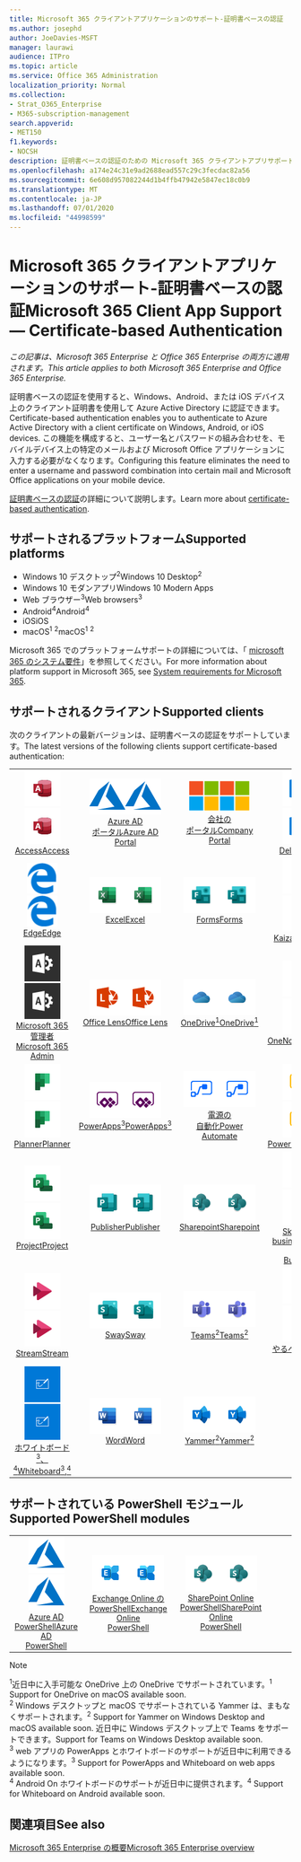 ```yaml
---
title: Microsoft 365 クライアントアプリケーションのサポート-証明書ベースの認証
ms.author: josephd
author: JoeDavies-MSFT
manager: laurawi
audience: ITPro
ms.topic: article
ms.service: Office 365 Administration
localization_priority: Normal
ms.collection:
- Strat_O365_Enterprise
- M365-subscription-management
search.appverid:
- MET150
f1.keywords:
- NOCSH
description: 証明書ベースの認証のための Microsoft 365 クライアントアプリサポート。
ms.openlocfilehash: a174e24c31e9ad2688ead557c29c3fecdac82a56
ms.sourcegitcommit: 6e608d957082244d1b4ffb47942e5847ec18c0b9
ms.translationtype: MT
ms.contentlocale: ja-JP
ms.lasthandoff: 07/01/2020
ms.locfileid: "44998599"
---
```

# <a name="microsoft-365-client-app-support--certificate-based-authentication"></a><span data-ttu-id="65c15-103">Microsoft 365 クライアントアプリケーションのサポート-証明書ベースの認証</span><span class="sxs-lookup"><span data-stu-id="65c15-103">Microsoft 365 Client App Support — Certificate-based Authentication</span></span>

<span data-ttu-id="65c15-104">*この記事は、Microsoft 365 Enterprise と Office 365 Enterprise の両方に適用されます。*</span><span class="sxs-lookup"><span data-stu-id="65c15-104">*This article applies to both Microsoft 365 Enterprise and Office 365 Enterprise.*</span></span>

<span data-ttu-id="65c15-105">証明書ベースの認証を使用すると、Windows、Android、または iOS デバイス上のクライアント証明書を使用して Azure Active Directory に認証できます。</span><span class="sxs-lookup"><span data-stu-id="65c15-105">Certificate-based authentication enables you to authenticate to Azure Active Directory with a client certificate on Windows, Android, or iOS devices.</span></span> <span data-ttu-id="65c15-106">この機能を構成すると、ユーザー名とパスワードの組み合わせを、モバイルデバイス上の特定のメールおよび Microsoft Office アプリケーションに入力する必要がなくなります。</span><span class="sxs-lookup"><span data-stu-id="65c15-106">Configuring this feature eliminates the need to enter a username and password combination into certain mail and Microsoft Office applications on your mobile device.</span></span>

<span data-ttu-id="65c15-107">[証明書ベースの認証](https://docs.microsoft.com/azure/active-directory/authentication/active-directory-certificate-based-authentication-get-started)の詳細について説明します。</span><span class="sxs-lookup"><span data-stu-id="65c15-107">Learn more about [certificate-based authentication](https://docs.microsoft.com/azure/active-directory/authentication/active-directory-certificate-based-authentication-get-started).</span></span>

## <a name="supported-platforms"></a><span data-ttu-id="65c15-108">サポートされるプラットフォーム</span><span class="sxs-lookup"><span data-stu-id="65c15-108">Supported platforms</span></span>

 - <span data-ttu-id="65c15-109">Windows 10 デスクトップ<sup>2</sup></span><span class="sxs-lookup"><span data-stu-id="65c15-109">Windows 10 Desktop<sup>2</sup></span></span>
 - <span data-ttu-id="65c15-110">Windows 10 モダンアプリ</span><span class="sxs-lookup"><span data-stu-id="65c15-110">Windows 10 Modern Apps</span></span>
 - <span data-ttu-id="65c15-111">Web ブラウザー<sup>3</sup></span><span class="sxs-lookup"><span data-stu-id="65c15-111">Web browsers<sup>3</sup></span></span>
 - <span data-ttu-id="65c15-112">Android<sup>4</sup></span><span class="sxs-lookup"><span data-stu-id="65c15-112">Android<sup>4</sup></span></span>
 - <span data-ttu-id="65c15-113">iOS</span><span class="sxs-lookup"><span data-stu-id="65c15-113">iOS</span></span>
 - <span data-ttu-id="65c15-114">macOS<sup>1</sup> <sup>2</sup></span><span class="sxs-lookup"><span data-stu-id="65c15-114">macOS<sup>1</sup> <sup>2</sup></span></span>

<span data-ttu-id="65c15-115">Microsoft 365 でのプラットフォームサポートの詳細については、「 [microsoft 365 のシステム要件](https://products.office.com/office-system-requirements)」を参照してください。</span><span class="sxs-lookup"><span data-stu-id="65c15-115">For more information about platform support in Microsoft 365, see [System requirements for Microsoft 365](https://products.office.com/office-system-requirements).</span></span>

## <a name="supported-clients"></a><span data-ttu-id="65c15-116">サポートされるクライアント</span><span class="sxs-lookup"><span data-stu-id="65c15-116">Supported clients</span></span>

<span data-ttu-id="65c15-117">次のクライアントの最新バージョンは、証明書ベースの認証をサポートしています。</span><span class="sxs-lookup"><span data-stu-id="65c15-117">The latest versions of the following clients support certificate-based authentication:</span></span>

| | | | | | |
|:---:|:---:|:---:|:---:|:---:|:---:|
| <span data-ttu-id="65c15-118">![Access アイコン](media/o365-access-64x64.png)</span><span class="sxs-lookup"><span data-stu-id="65c15-118">![Access icon](media/o365-access-64x64.png)</span></span> <br> [<span data-ttu-id="65c15-119">Access</span><span class="sxs-lookup"><span data-stu-id="65c15-119">Access</span></span>](https://products.office.com/access) | <span data-ttu-id="65c15-120">![Azure アイコン](media/o365-azure-64x64.png)</span><span class="sxs-lookup"><span data-stu-id="65c15-120">![Azure icon](media/o365-azure-64x64.png)</span></span> <br> [<span data-ttu-id="65c15-121">Azure AD <br> ポータル</span><span class="sxs-lookup"><span data-stu-id="65c15-121">Azure AD <br> Portal </span></span>](https://azure.microsoft.com/features/azure-portal/) | <span data-ttu-id="65c15-122">![会社のポータルのアイコン](media/o365-microsoft-64x64.png)</span><span class="sxs-lookup"><span data-stu-id="65c15-122">![Company portal icon](media/o365-microsoft-64x64.png)</span></span> <br> [<span data-ttu-id="65c15-123">会社の <br> ポータル</span><span class="sxs-lookup"><span data-stu-id="65c15-123">Company <br> Portal </span></span>](https://docs.microsoft.com/intune-user-help/sign-in-to-the-company-portal) | <span data-ttu-id="65c15-124">![Delve アイコン](media/o365-delve-64x64.png)</span><span class="sxs-lookup"><span data-stu-id="65c15-124">![Delve icon](media/o365-delve-64x64.png)</span></span> <br> [<span data-ttu-id="65c15-125">Delve</span><span class="sxs-lookup"><span data-stu-id="65c15-125">Delve</span></span>](https://products.office.com/business/intelligent-search) | <span data-ttu-id="65c15-126">![Dynamics 365 アイコン](media/o365-dynamics365-64x64.png)</span><span class="sxs-lookup"><span data-stu-id="65c15-126">![Dynamics 365 icon](media/o365-dynamics365-64x64.png)</span></span> <br> [<span data-ttu-id="65c15-127">Dynamics 365</span><span class="sxs-lookup"><span data-stu-id="65c15-127">Dynamics 365</span></span>](https://dynamics.microsoft.com) 
| <span data-ttu-id="65c15-128">![エッジアイコン](media/o365-edge-64x64.png)</span><span class="sxs-lookup"><span data-stu-id="65c15-128">![Edge icon](media/o365-edge-64x64.png)</span></span> <br> [<span data-ttu-id="65c15-129">Edge</span><span class="sxs-lookup"><span data-stu-id="65c15-129">Edge</span></span>](https://www.microsoft.com/windows/microsoft-edge) | <span data-ttu-id="65c15-130">![Excel アイコン](media/o365-excel-64x64.png)</span><span class="sxs-lookup"><span data-stu-id="65c15-130">![Excel icon](media/o365-excel-64x64.png)</span></span> <br> [<span data-ttu-id="65c15-131">Excel</span><span class="sxs-lookup"><span data-stu-id="65c15-131">Excel</span></span>](https://products.office.com/excel) | <span data-ttu-id="65c15-132">![Forms アイコン](media/o365-forms-64x64.png)</span><span class="sxs-lookup"><span data-stu-id="65c15-132">![Forms icon](media/o365-forms-64x64.png)</span></span> <br> [<span data-ttu-id="65c15-133">Forms</span><span class="sxs-lookup"><span data-stu-id="65c15-133">Forms</span></span>](https://flow.microsoft.com/connectors/shared_microsoftforms/microsoft-forms/) | <span data-ttu-id="65c15-134">![Kaizala アイコン](media/o365-kaizala-64x64.png)</span><span class="sxs-lookup"><span data-stu-id="65c15-134">![Kaizala icon](media/o365-kaizala-64x64.png)</span></span> <br> [<span data-ttu-id="65c15-135">Kaizala</span><span class="sxs-lookup"><span data-stu-id="65c15-135">Kaizala</span></span>](https://products.office.com/en/business/microsoft-kaizala) | <span data-ttu-id="65c15-136">![Office.com アイコン](media/o365-office-64x64.png)</span><span class="sxs-lookup"><span data-stu-id="65c15-136">![Office.com icon](media/o365-office-64x64.png)</span></span> <br> [<span data-ttu-id="65c15-137">Office.com</span><span class="sxs-lookup"><span data-stu-id="65c15-137">Office.com</span></span>](https://www.office.com/) 
| <span data-ttu-id="65c15-138">![Office 365 管理者アイコン](media/o365-o365admin-64x64.png)</span><span class="sxs-lookup"><span data-stu-id="65c15-138">![Office 365 Admin icon](media/o365-o365admin-64x64.png)</span></span> <br> [<span data-ttu-id="65c15-139">Microsoft 365 <br> 管理者</span><span class="sxs-lookup"><span data-stu-id="65c15-139">Microsoft 365 <br> Admin</span></span>](https://products.office.com/business/manage-office-365-admin-app) | <span data-ttu-id="65c15-140">![レンズアイコン](media/o365-lens-64x64.png)</span><span class="sxs-lookup"><span data-stu-id="65c15-140">![Lens icon](media/o365-lens-64x64.png)</span></span> <br> [<span data-ttu-id="65c15-141">Office Lens</span><span class="sxs-lookup"><span data-stu-id="65c15-141">Office Lens</span></span>](https://www.microsoft.com/p/office-lens/9wzdncrfj3t8?activetab=pivot%3Aoverviewtab) | <span data-ttu-id="65c15-142">![OneDrive for Business アイコン](media/o365-OneDrive-64x64.png)</span><span class="sxs-lookup"><span data-stu-id="65c15-142">![OneDrive for Business icon](media/o365-OneDrive-64x64.png)</span></span> <br> [<span data-ttu-id="65c15-143">OneDrive<sup>1</sup></span><span class="sxs-lookup"><span data-stu-id="65c15-143">OneDrive<sup>1</sup></span></span>](https://products.office.com/onedrive-for-business/online-cloud-storage) |  <span data-ttu-id="65c15-144">![OneNote アイコン](media/o365-OneNote-64x64.png)</span><span class="sxs-lookup"><span data-stu-id="65c15-144">![OneNote icon](media/o365-OneNote-64x64.png)</span></span> <br> [<span data-ttu-id="65c15-145">OneNote</span><span class="sxs-lookup"><span data-stu-id="65c15-145">OneNote</span></span>](https://products.office.com/onenote) | <span data-ttu-id="65c15-146">![Outlook アイコン](media/o365-outlook-64x64.png)</span><span class="sxs-lookup"><span data-stu-id="65c15-146">![Outlook icon](media/o365-outlook-64x64.png)</span></span> <br> [<span data-ttu-id="65c15-147">Outlook</span><span class="sxs-lookup"><span data-stu-id="65c15-147">Outlook</span></span>](https://products.office.com/outlook) 
| <span data-ttu-id="65c15-148">![Planner アイコン](media/o365-planner-64x64.png)</span><span class="sxs-lookup"><span data-stu-id="65c15-148">![Planner icon](media/o365-planner-64x64.png)</span></span> <br> [<span data-ttu-id="65c15-149">Planner</span><span class="sxs-lookup"><span data-stu-id="65c15-149">Planner</span></span>](https://products.office.com/business/task-management-software) | <span data-ttu-id="65c15-150">![PowerApps アイコン](media/o365-powerapps-64x64.png)</span><span class="sxs-lookup"><span data-stu-id="65c15-150">![PowerApps icon](media/o365-powerapps-64x64.png)</span></span> <br> [<span data-ttu-id="65c15-151">PowerApps<sup>3</sup></span><span class="sxs-lookup"><span data-stu-id="65c15-151">PowerApps<sup>3</sup></span></span>](https://powerapps.microsoft.com) | <span data-ttu-id="65c15-152">![電源の自動化アイコン](media/o365-flow-64x64.png)</span><span class="sxs-lookup"><span data-stu-id="65c15-152">![Power Automate icon](media/o365-flow-64x64.png)</span></span> <br> [<span data-ttu-id="65c15-153">電源の <br> 自動化</span><span class="sxs-lookup"><span data-stu-id="65c15-153">Power <br> Automate</span></span>](https://flow.microsoft.com) | <span data-ttu-id="65c15-154">![PowerBI アイコン](media/o365-powerbi-64x64.png)</span><span class="sxs-lookup"><span data-stu-id="65c15-154">![PowerBI icon](media/o365-powerbi-64x64.png)</span></span> <br> [<span data-ttu-id="65c15-155">Power BI</span><span class="sxs-lookup"><span data-stu-id="65c15-155">Power BI</span></span>](https://powerbi.microsoft.com)| <span data-ttu-id="65c15-156">![PowerPoint アイコン](media/o365-powerpoint-64x64.png)</span><span class="sxs-lookup"><span data-stu-id="65c15-156">![PowerPoint icon](media/o365-powerpoint-64x64.png)</span></span> <br> [<span data-ttu-id="65c15-157">PowerPoint</span><span class="sxs-lookup"><span data-stu-id="65c15-157">PowerPoint</span></span>](https://products.office.com/powerpoint) 
| <span data-ttu-id="65c15-158">![Project アイコン](media/o365-project-64x64.png)</span><span class="sxs-lookup"><span data-stu-id="65c15-158">![Project icon](media/o365-project-64x64.png)</span></span> <br> [<span data-ttu-id="65c15-159">Project</span><span class="sxs-lookup"><span data-stu-id="65c15-159">Project</span></span>](https://products.office.com/project) | <span data-ttu-id="65c15-160">![Publisher アイコン](media/o365-publisher-64x64.png)</span><span class="sxs-lookup"><span data-stu-id="65c15-160">![Publisher icon](media/o365-publisher-64x64.png)</span></span> <br> [<span data-ttu-id="65c15-161">Publisher</span><span class="sxs-lookup"><span data-stu-id="65c15-161">Publisher</span></span>](https://products.office.com/publisher) | <span data-ttu-id="65c15-162">![SharePoint アイコン](media/o365-sharepoint-64x64.png)</span><span class="sxs-lookup"><span data-stu-id="65c15-162">![SharePoint icon](media/o365-sharepoint-64x64.png)</span></span> <br> [<span data-ttu-id="65c15-163">Sharepoint</span><span class="sxs-lookup"><span data-stu-id="65c15-163">Sharepoint</span></span>](https://products.office.com/sharepoint) | <span data-ttu-id="65c15-164">![Skype for Business アイコン](media/o365-skypeforbusiness-64x64.png)</span><span class="sxs-lookup"><span data-stu-id="65c15-164">![Skype for Business icon](media/o365-skypeforbusiness-64x64.png)</span></span> <br> [<span data-ttu-id="65c15-165">Skype for <br> business</span><span class="sxs-lookup"><span data-stu-id="65c15-165">Skype for <br> Business</span></span>](https://www.skype.com/business/) | <span data-ttu-id="65c15-166">![付箋アイコン](media/o365-stickynotes-64x64.png)</span><span class="sxs-lookup"><span data-stu-id="65c15-166">![Sticky Notes icon](media/o365-stickynotes-64x64.png)</span></span> <br> [<span data-ttu-id="65c15-167">付箋</span><span class="sxs-lookup"><span data-stu-id="65c15-167">Sticky Notes</span></span>](https://www.microsoft.com/p/microsoft-sticky-notes/9nblggh4qghw) 
| <span data-ttu-id="65c15-168">![Stream アイコン](media/o365-stream-64x64.png)</span><span class="sxs-lookup"><span data-stu-id="65c15-168">![Stream icon](media/o365-stream-64x64.png)</span></span> <br> [<span data-ttu-id="65c15-169">Stream</span><span class="sxs-lookup"><span data-stu-id="65c15-169">Stream</span></span>](https://stream.microsoft.com) | <span data-ttu-id="65c15-170">![Sway アイコン](media/o365-sway-64x64.png)</span><span class="sxs-lookup"><span data-stu-id="65c15-170">![Sway icon](media/o365-sway-64x64.png)</span></span> <br> [<span data-ttu-id="65c15-171">Sway</span><span class="sxs-lookup"><span data-stu-id="65c15-171">Sway</span></span>](https://sway.com) | <span data-ttu-id="65c15-172">![Teams アイコン](media/o365-teams-64x64.png)</span><span class="sxs-lookup"><span data-stu-id="65c15-172">![Teams icon](media/o365-teams-64x64.png)</span></span> <br> [<span data-ttu-id="65c15-173">Teams<sup>2</sup></span><span class="sxs-lookup"><span data-stu-id="65c15-173">Teams<sup>2</sup></span></span>](https://products.office.com/microsoft-teams/group-chat-software) | <span data-ttu-id="65c15-174">![To Do アイコン](media/o365-todo-64x64.png)</span><span class="sxs-lookup"><span data-stu-id="65c15-174">![To Do icon](media/o365-todo-64x64.png)</span></span> <br> [<span data-ttu-id="65c15-175">やるべきこと</span><span class="sxs-lookup"><span data-stu-id="65c15-175">To Do</span></span>](https://todo.microsoft.com) | <span data-ttu-id="65c15-176">![Visio アイコン](media/o365-visio-64x64.png)</span><span class="sxs-lookup"><span data-stu-id="65c15-176">![Visio icon](media/o365-visio-64x64.png)</span></span> <br> [<span data-ttu-id="65c15-177">Visio</span><span class="sxs-lookup"><span data-stu-id="65c15-177">Visio</span></span>](https://products.office.com/visio/flowchart-software) 
| <span data-ttu-id="65c15-178">![Whiteboard アイコン](media/o365-whiteboard-64x64.png)</span><span class="sxs-lookup"><span data-stu-id="65c15-178">![Whiteboard icon](media/o365-whiteboard-64x64.png)</span></span> <br> [<span data-ttu-id="65c15-179">ホワイトボード<sup>3</sup>、<sup>4</sup></span><span class="sxs-lookup"><span data-stu-id="65c15-179">Whiteboard<sup>3</sup>,<sup>4</sup></span></span>](https://whiteboard.microsoft.com/) | <span data-ttu-id="65c15-180">![Word アイコン](media/o365-word-64x64.png)</span><span class="sxs-lookup"><span data-stu-id="65c15-180">![Word icon](media/o365-word-64x64.png)</span></span> <br> [<span data-ttu-id="65c15-181">Word</span><span class="sxs-lookup"><span data-stu-id="65c15-181">Word</span></span>](https://products.office.com/word) | <span data-ttu-id="65c15-182">![Yammer アイコン](media/o365-yammer-64x64.png)</span><span class="sxs-lookup"><span data-stu-id="65c15-182">![Yammer icon](media/o365-yammer-64x64.png)</span></span> <br> [<span data-ttu-id="65c15-183">Yammer<sup>2</sup></span><span class="sxs-lookup"><span data-stu-id="65c15-183">Yammer<sup>2</sup></span></span>](https://products.office.com/yammer/yammer-overview) |

## <a name="supported-powershell-modules"></a><span data-ttu-id="65c15-184">サポートされている PowerShell モジュール</span><span class="sxs-lookup"><span data-stu-id="65c15-184">Supported PowerShell modules</span></span>

| | | | | | |
|:---:|:---:|:---:|:---:|:---:|:---:|
| <span data-ttu-id="65c15-185">![Azure アイコン](media/o365-azure-64x64.png)</span><span class="sxs-lookup"><span data-stu-id="65c15-185">![Azure icon](media/o365-azure-64x64.png)</span></span> <br> [<span data-ttu-id="65c15-186">Azure AD <br> PowerShell</span><span class="sxs-lookup"><span data-stu-id="65c15-186">Azure AD <br> PowerShell</span></span>](https://docs.microsoft.com/powershell/azure/active-directory/overview?view=azureadps-2.0) | <span data-ttu-id="65c15-187">![Exchange アイコン](media/o365-exchange-64x64.png)</span><span class="sxs-lookup"><span data-stu-id="65c15-187">![Exchange icon](media/o365-exchange-64x64.png)</span></span> <br> [<span data-ttu-id="65c15-188">Exchange Online の <br> PowerShell</span><span class="sxs-lookup"><span data-stu-id="65c15-188">Exchange Online <br> PowerShell</span></span>](https://docs.microsoft.com/powershell/exchange/exchange-online/exchange-online-powershell?view=exchange-ps) | <span data-ttu-id="65c15-189">![SharePoint アイコン](media/o365-sharepoint-64x64.png)</span><span class="sxs-lookup"><span data-stu-id="65c15-189">![SharePoint icon](media/o365-sharepoint-64x64.png)</span></span> <br> [<span data-ttu-id="65c15-190">SharePoint Online <br> PowerShell</span><span class="sxs-lookup"><span data-stu-id="65c15-190">SharePoint Online <br> PowerShell</span></span>](https://docs.microsoft.com/powershell/sharepoint/sharepoint-online/connect-sharepoint-online)

> [!NOTE]
> <span data-ttu-id="65c15-191"><sup>1</sup>近日中に入手可能な OneDrive 上の OneDrive でサポートされています。</span><span class="sxs-lookup"><span data-stu-id="65c15-191"><sup>1</sup> Support for OneDrive on macOS available soon.</span></span> <br>
> <span data-ttu-id="65c15-192"><sup>2</sup> Windows デスクトップと macOS でサポートされている Yammer は、まもなくサポートされます。</span><span class="sxs-lookup"><span data-stu-id="65c15-192"><sup>2</sup> Support for Yammer on Windows Desktop and macOS available soon.</span></span> <span data-ttu-id="65c15-193">近日中に Windows デスクトップ上で Teams をサポートできます。</span><span class="sxs-lookup"><span data-stu-id="65c15-193">Support for Teams on Windows Desktop available soon.</span></span><br>
> <span data-ttu-id="65c15-194"><sup>3</sup> web アプリの PowerApps とホワイトボードのサポートが近日中に利用できるようになります。</span><span class="sxs-lookup"><span data-stu-id="65c15-194"><sup>3</sup> Support for PowerApps and Whiteboard on web apps available soon.</span></span> <br>
> <span data-ttu-id="65c15-195"><sup>4</sup> Android On ホワイトボードのサポートが近日中に提供されます。</span><span class="sxs-lookup"><span data-stu-id="65c15-195"><sup>4</sup> Support for Whiteboard on Android available soon.</span></span>

## <a name="see-also"></a><span data-ttu-id="65c15-196">関連項目</span><span class="sxs-lookup"><span data-stu-id="65c15-196">See also</span></span>

[<span data-ttu-id="65c15-197">Microsoft 365 Enterprise の概要</span><span class="sxs-lookup"><span data-stu-id="65c15-197">Microsoft 365 Enterprise overview</span></span>](https://docs.microsoft.com/microsoft-365/enterprise/microsoft-365-overview)
